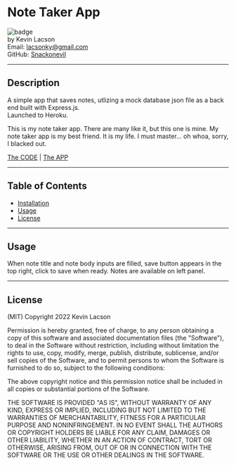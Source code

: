 # Note Taker App

![badge](https://img.shields.io/badge/license-MIT-blue)  
by Kevin Lacson  
Email: lacsonky@gmail.com  
GitHub: [Snackonevil](https://github.com/Snackonevil)

---

## Description

A simple app that saves notes, utlizing a mock database json file as a back end built with Express.js.  
Launched to Heroku.

This is my note taker app. There are many like it, but this one is mine. My note taker app is my best friend. It is my life. I must master... oh whoa, sorry, I blacked out.

[The CODE](https://github.com/Snackonevil/notetaker-app) | [The APP](https://lacson-note-taker-app.herokuapp.com/)

---

## Table of Contents

-   [Installation](#installation)
-   [Usage](#usage)
-   [License](#license)

---

## Usage

When note title and note body inputs are filled, save button appears in the top right, click to save when ready. Notes are available on left panel.

---

## License

(MIT)
Copyright 2022 Kevin Lacson

Permission is hereby granted, free of charge, to any person obtaining a copy of this software and associated documentation files (the "Software"), to deal in the Software without restriction, including without limitation the rights to use, copy, modify, merge, publish, distribute, sublicense, and/or sell copies of the Software, and to permit persons to whom the Software is furnished to do so, subject to the following conditions:

The above copyright notice and this permission notice shall be included in all copies or substantial portions of the Software.

THE SOFTWARE IS PROVIDED "AS IS", WITHOUT WARRANTY OF ANY KIND, EXPRESS OR IMPLIED, INCLUDING BUT NOT LIMITED TO THE WARRANTIES OF MERCHANTABILITY, FITNESS FOR A PARTICULAR PURPOSE AND NONINFRINGEMENT. IN NO EVENT SHALL THE AUTHORS OR COPYRIGHT HOLDERS BE LIABLE FOR ANY CLAIM, DAMAGES OR OTHER LIABILITY, WHETHER IN AN ACTION OF CONTRACT, TORT OR OTHERWISE, ARISING FROM, OUT OF OR IN CONNECTION WITH THE SOFTWARE OR THE USE OR OTHER DEALINGS IN THE SOFTWARE.
